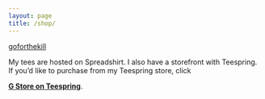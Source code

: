 ```yaml
---
layout: page
title: /shop/
---
```


<div id="myShop"><a href="https://shop.spreadshirt.com/goforthekill">goforthekill</a></div>
<p>
<script type="text/javascript">// <![CDATA[
var spread_shop_config = {
        shopName: 'goforthekill',
        locale: 'us_US',
        prefix: 'https://shop.spreadshirt.com',
        baseId: 'myShop'
    };
// ]]></script>
<script src="https://shop.spreadshirt.com/shopfiles/shopclient/shopclient.nocache.js" type="text/javascript">// <![CDATA[

// ]]></script>
</p>
<p>My tees are hosted on Spreadshirt. I also have a storefront with Teespring. If you&rsquo;d like to purchase from my Teespring store, click</p>
<p><strong><a href="https://teespring.com/stores/g-store">G Store on Teespring</a></strong>.</p>
